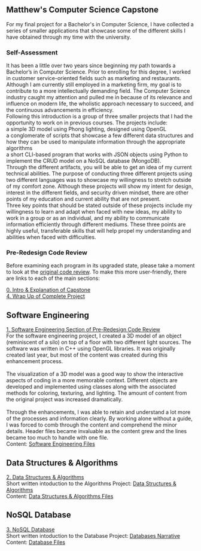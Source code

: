## Matthew's Computer Science Capstone

For my final project for a Bachelor's in Computer Science, I have collected a series of smaller applications that showcase some of the different skills I have obtained through my time with the university.

### Self-Assessment
It has been a little over two years since beginning my path towards a Bachelor’s in Computer Science. Prior to enrolling for this degree, I worked in customer service-oriented fields such as marketing and restaurants. Although I am currently still employed in a marketing firm, my goal is to contribute to a more intellectually demanding field. The Computer Science industry caught my attention and pulled me in because of its relevance and influence on modern life, the wholistic approach necessary to succeed, and the continuous advancements in efficiency.<br/>
Following this introduction is a group of three smaller projects that I had the opportunity to work on in previous courses. The projects include:<br/>
a simple 3D model using Phong lighting, designed using OpenGL<br/> 
a conglomerate of scripts that showcase a few different data structures and how they can be used to manipulate information through the appropriate algorithms<br/>
a short CLI-based program that works with JSON objects using Python to implement the CRUD model on a NoSQL database (MongoDB).<br/>
Through the different artifacts, you will be able to get an idea of my current technical abilities. The purpose of conducting three different projects using two different languages was to showcase my willingness to stretch outside of my comfort zone. Although these projects will show my intent for design, interest in the different fields, and security driven mindset, there are other points of my education and current ability that are not present.<br/>
Three key points that should be stated outside of these projects include my willingness to learn and adapt when faced with new ideas, my ability to work in a group or as an individual, and my ability to communicate information efficiently through different mediums. These three points are highly useful, transferable skills that will help propel my understanding and abilities when faced with difficulties.


### Pre-Redesign Code Review
Before examining each program in its upgraded state, please take a moment to look at the [original code review](https://youtu.be/tXYA8rwRL7s). To make this more user-friendly, there are links to each of the main sections:<br/>

[0. Intro & Explanation of Capstone](https://youtu.be/tXYA8rwRL7s?t=1)<br/>
[4. Wrap Up of Complete Project](https://youtu.be/tXYA8rwRL7s?t=1708)<br/>

## Software Engineering
[1. Software Engineering Section of Pre-Redesign Code Review](https://youtu.be/tXYA8rwRL7s?t=335)<br/>
For the software engineering project, I created a 3D model of an object (reminiscent of a silo) on top of a floor with two different light sources. The software was written in C++ using OpenGL libraries. It was originally created last year, but most of the content was created during this enhancement process.<br/><br/>
The visualization of a 3D model was a good way to show the interactive aspects of coding in a more memorable context. Different objects are developed and implemented using classes along with the associated methods for coloring, texturing, and lighting. The amount of content from the original project was increased dramatically.<br/><br/>
Through the enhancements, I was able to retain and understand a lot more of the processes and information clearly. By working alone without a guide, I was forced to comb through the content and comprehend the minor details. Header files became invaluable as the content grew and the lines became too much to handle with one file.<br/>
Content: [Software Engineering Files](MatthewModderman.github.io/Algorithms/)

## Data Structures & Algorithms
[2. Data Structures & Algorithms](https://youtu.be/tXYA8rwRL7s?t=956)<br/>
Short written intoduction to the Algorithms Project: [Data Structures & Algorithms](MatthewModderman.github.io/AlgorithmNarrative.md)<br/>
Content: [Data Structures & Algorithms Files](MatthewModderman.github.io/Algorithms/)

## NoSQL Database
[3. NoSQL Database](https://youtu.be/tXYA8rwRL7s?t=1310)<br/>
Short written intoduction to the Database Project: [Databases Narrative](MatthewModderman.github.io/DatabasesNarrative.md)<br/>
Content: [Database Files](MatthewModderman.github.io/Algorithms/)
